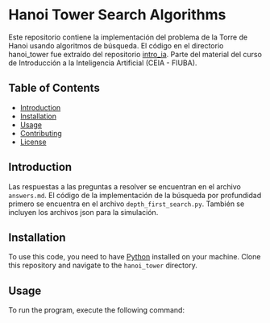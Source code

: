 # Hanoi Tower Search Algorithms

Este repositorio contiene la implementación del problema de la Torre de Hanoi usando algoritmos de búsqueda. El código en el directorio hanoi_tower fue extraído del repositorio [intro_ia](https://github.com/FIUBA-Posgrado-Inteligencia-Artificial/intro_ia/tree/main/clase2/hanoi_tower). Parte del material del curso de Introducción a la Inteligencia Artificial (CEIA - FIUBA).

## Table of Contents

- [Introduction](#introduction)
- [Installation](#installation)
- [Usage](#usage)
- [Contributing](#contributing)
- [License](#license)

## Introduction

Las respuestas a las preguntas a resolver se encuentran en el archivo `answers.md`. El código de la implementación de la búsqueda por profundidad primero se encuentra en el archivo `depth_first_search.py`. También se incluyen los archivos json para la simulación. 

## Installation

To use this code, you need to have [Python](https://www.python.org/) installed on your machine. Clone this repository and navigate to the `hanoi_tower` directory.

## Usage

To run the program, execute the following command:
